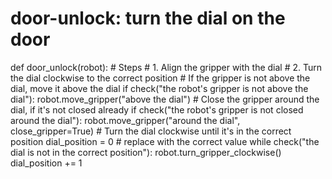 # door-unlock: turn the dial on the door
def door_unlock(robot):
    # Steps
    #  1. Align the gripper with the dial
    #  2. Turn the dial clockwise to the correct position
    # If the gripper is not above the dial, move it above the dial
    if check("the robot's gripper is not above the dial"):
        robot.move_gripper("above the dial")
    # Close the gripper around the dial, if it's not closed already
    if check("the robot's gripper is not closed around the dial"):
        robot.move_gripper("around the dial", close_gripper=True)
    # Turn the dial clockwise until it's in the correct position
    dial_position = 0 # replace with the correct value
    while check("the dial is not in the correct position"):
        robot.turn_gripper_clockwise()
        dial_position += 1